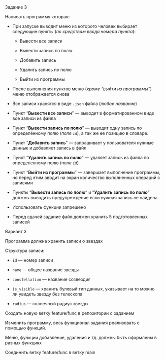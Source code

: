 Задание 3

Написать программу которая:

- При запуске выводит меню из которого человек выбирает следующие пункты (*по средствам ввода номера пункта*):
    
    - Вывести все записи
   
    - Вывести запись по полю
   
    - Добавить запись
    
    - Удалить запись по полю
    
    - Выйти из программы

- После выполнения пунктов меню (*кроме “выйти из программы”*) меню отображается снова

- Все записи хранятся в виде `.json` файла (*любое название*)

- Пункт “**Вывести все записи**” — выводит в форматированном виде все записи из файла

- Пункт “**Вывести запись по полю**” — выводит одну запись по определённому полю (*поле `id`*), а так же ее позицию в словаре.

- Пункт “**Добавить запись**” — запрашивает у пользователя нужные данные и добавляет запись в файл

- Пункт “**Удалить запись по полю**” — удаляет запись из файла по определенному полю  (*поле `id`*)

- Пункт “**Выйти из программы**” — завершает выполнение программы, но перед этим вводит на экран количество выполненных операций с записями


- Пункты “**Вывести запись по полю**” и “**Удалить запись по полю**” должны выводить предупреждение если нужная запись не найдена

- Использовать функции запрещено

- Перед сдачей задание файл должен хранить 5 подготовленных записей

Вариант 3
 
Программа должна хранить записи о звездах

Структура записи:

- `id` — номер записи

- `name` — общее название звезды

- `constellation` — название созвездия

- `is_visible` — хранить булевый тип данных, указывает на то можно ли увидеть звезду без телескопа

- `radius` — солнечный радиус звезды


Создать новую ветку feature/func в репозитории с заданием 

Изменить программу, весь функционал задания реализовать с помощью функций.

Меню, функции добавление, удаления и тд. должны быть оформлены в разных функциях

Соединить ветку feature/func в ветку main
